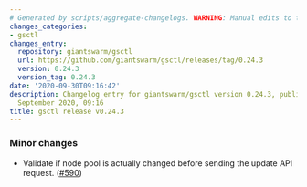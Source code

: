 ```yaml
---
# Generated by scripts/aggregate-changelogs. WARNING: Manual edits to this files will be overwritten.
changes_categories:
- gsctl
changes_entry:
  repository: giantswarm/gsctl
  url: https://github.com/giantswarm/gsctl/releases/tag/0.24.3
  version: 0.24.3
  version_tag: 0.24.3
date: '2020-09-30T09:16:42'
description: Changelog entry for giantswarm/gsctl version 0.24.3, published on 30
  September 2020, 09:16
title: gsctl release v0.24.3
---
```


### Minor changes

- Validate if node pool is actually changed before sending the update API request. ([#590](https://github.com/giantswarm/gsctl/pull/590))


